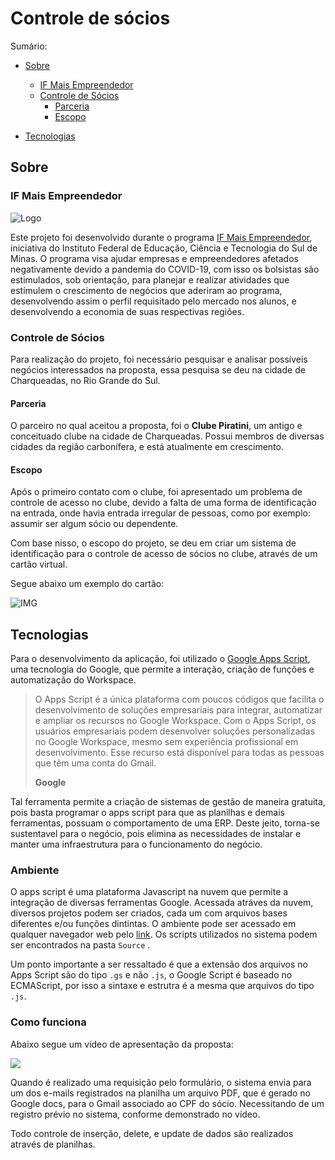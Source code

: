 # Controle de sócios
Sumário:

- [Sobre](#sobre)

  - [IF Mais Empreendedor](#if-mais-empreendedor)
  - [Controle de Sócios](#controle-de-socios)
    - [Parceria](#parceria)
    - [Escopo](#escopo)

- [Tecnologias](#tecnologias)

  

## Sobre

<h3 id="if-mais-empreendedor"> IF Mais Empreendedor </h3>

![Logo](https://iffarroupilha.edu.br/images/pequena.jpg)

Este projeto foi desenvolvido durante o programa [IF Mais Empreendedor](https://portal.ifsuldeminas.edu.br/index.php/noticias-proex/4175-if-mais-empreendedor-nacional-2021), iniciativa do Instituto Federal de Educação, Ciência e Tecnologia do Sul de Minas. O programa visa ajudar empresas e empreendedores afetados negativamente devido a pandemia do COVID-19, com isso os bolsistas são estimulados, sob orientação, para planejar e realizar atividades que estímulem o crescimento de negócios que aderiram ao programa, desenvolvendo assim o perfil requisitado pelo mercado nos alunos, e desenvolvendo a economia de suas respectivas regiões.



<h3 id="controle-de-socios"> Controle de Sócios </h3>

Para realização do projeto, foi necessário pesquisar e analisar possíveis negócios interessados na proposta, essa pesquisa se deu na cidade de Charqueadas, no Rio Grande do Sul. 

<h4 id="parceria"> Parceria </h4>

O parceiro no qual aceitou a proposta, foi o **Clube Piratini**, um antigo e conceituado clube na cidade de Charqueadas. Possui membros de diversas cidades da região carbonífera, e está atualmente em crescimento.

<h4 id="escopo"> Escopo </h4>

Após o primeiro contato com o clube, foi apresentado um problema de controle de acesso no clube, devido a falta de uma forma de identificação na entrada, onde havia entrada irregular de pessoas, como por exemplo: assumir ser algum sócio ou dependente.

Com base nisso, o escopo do projeto, se deu em criar um sistema de identificação para o controle de acesso de sócios no clube, através de um cartão virtual.

Segue abaixo um exemplo do cartão:

![IMG](https://cdn.discordapp.com/attachments/869191843311656990/890307194497663066/unknown.png)



<h2 id="tecnologias"> Tecnologias </h2>

Para o desenvolvimento da aplicação, foi utilizado o [Google Apps Script](https://developers.google.com/apps-script), uma tecnologia do Google, que permite a interação, criação de funções e automatização do Workspace.

> O Apps Script é a única plataforma com poucos códigos que facilita o desenvolvimento de soluções empresariais para integrar, automatizar e ampliar os recursos no Google Workspace. Com o Apps Script, os usuários empresariais podem desenvolver soluções personalizadas no Google Workspace, mesmo sem experiência profissional em desenvolvimento. Esse recurso está disponível para todas as pessoas que têm uma conta do Gmail. 
>
> **Google**

Tal ferramenta permite a criação de sistemas de gestão de maneira gratuita, pois basta programar o apps script para que as planilhas e demais ferramentas, possuam o comportamento de uma ERP. Deste jeito, torna-se sustentavel para o negócio, pois elimina as necessidades de instalar e manter uma infraestrutura para o funcionamento do negócio.

<h3> Ambiente </h3>

O apps script é uma plataforma Javascript na nuvem que permite a integração de diversas ferramentas Google. Acessada atráves da nuvem, diversos projetos podem ser criados, cada um com arquivos bases diferentes e/ou funções dintintas. O ambiente pode ser acessado em qualquer navegador web pelo [link](https://script.google.com/home/my). Os scripts utilizados no sistema podem ser encontrados na pasta `Source` . 

Um ponto importante a ser ressaltado é que a extensão dos arquivos no Apps Script são do tipo `.gs` e não `.js`, o Google Script é baseado no ECMAScript, por isso a sintaxe e estrutra é a mesma que arquivos do tipo `.js`. 

<h3 id="funcionamento">Como funciona</h3>

Abaixo segue um vídeo de apresentação da proposta:

[<img src="https://img.youtube.com/vi/nIQRtZXVX5M/maxresdefault.jpg" width="%" target="_blank">](https://youtu.be/nIQRtZXVX5M)



Quando é realizado uma requisição pelo formulário, o sistema envia para um dos e-mails registrados na planilha um arquivo PDF, que é gerado no Google docs, para o Gmail associado ao CPF do sócio. Necessitando de um registro prévio no sistema, conforme demonstrado no vídeo.

Todo controle de inserção, delete, e update de dados são realizados através de planilhas.



